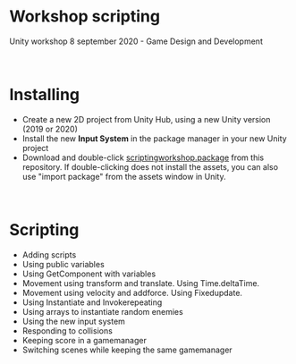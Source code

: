 # Workshop scripting

Unity workshop 8 september 2020 - Game Design and Development

<br>

# Installing

- Create a new 2D project from Unity Hub, using a new Unity version (2019 or 2020)
- Install the new **Input System** in the package manager in your new Unity project
- Download and double-click [scriptingworkshop.package](./downloads/scriptingworkshop.package) from this repository. If double-clicking does not install the assets, you can also use "import package" from the assets window in Unity.

<br>

# Scripting 

- Adding scripts
- Using public variables
- Using GetComponent with variables
- Movement using transform and translate. Using Time.deltaTime.
- Movement using velocity and addforce. Using Fixedupdate.
- Using Instantiate and Invokerepeating
- Using arrays to instantiate random enemies
- Using the new input system
- Responding to collisions
- Keeping score in a gamemanager
- Switching scenes while keeping the same gamemanager